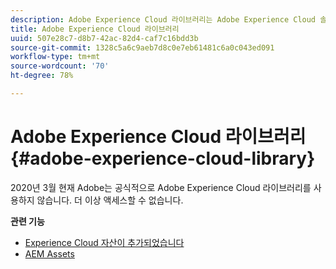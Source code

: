 ```yaml
---
description: Adobe Experience Cloud 라이브러리는 Adobe Experience Cloud 솔루션에서 자산을 저장, 검색 및 선택할 수 있는 범용 및 중앙 집중식 경험입니다.
title: Adobe Experience Cloud 라이브러리
uuid: 507e28c7-d8b7-42ac-82d4-caf7c16bdd3b
source-git-commit: 1328c5a6c9aeb7d8c0e7eb61481c6a0c043ed091
workflow-type: tm+mt
source-wordcount: '70'
ht-degree: 78%

---
```


# Adobe Experience Cloud 라이브러리{#adobe-experience-cloud-library}

2020년 3월 현재 Adobe는 공식적으로 Adobe Experience Cloud 라이브러리를 사용하지 않습니다. 더 이상 액세스할 수 없습니다.

**관련 기능**

* [Experience Cloud 자산이 추가되었습니다](https://experienceleague.adobe.com/docs/core-services/interface/services/assets/experience-cloud-assets.html)
* [AEM Assets](https://experienceleague.adobe.com/docs/experience-manager-cloud-service/content/assets/home.html)
